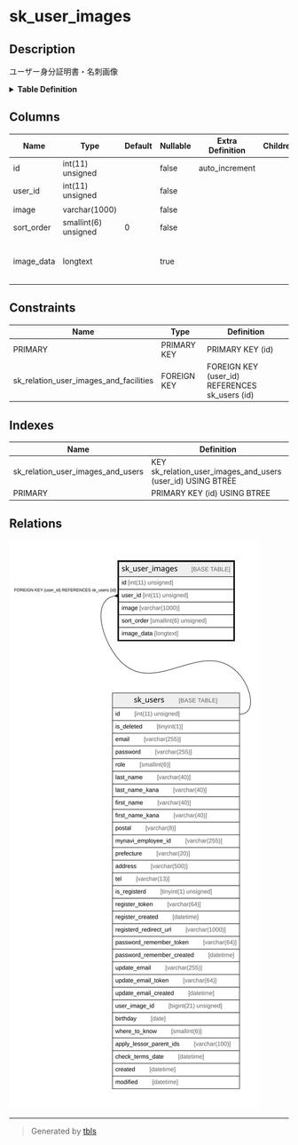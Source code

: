 # sk_user_images

## Description

ユーザー身分証明書・名刺画像

<details>
<summary><strong>Table Definition</strong></summary>

```sql
CREATE TABLE `sk_user_images` (
  `id` int(11) unsigned NOT NULL AUTO_INCREMENT COMMENT 'ID',
  `user_id` int(11) unsigned NOT NULL COMMENT 'ユーザーID',
  `image` varchar(1000) NOT NULL DEFAULT '' COMMENT '画像パス',
  `sort_order` smallint(6) unsigned NOT NULL DEFAULT '0' COMMENT 'ソート順',
  `image_data` longtext COMMENT '画像データ（Data URI Scheme）',
  PRIMARY KEY (`id`),
  KEY `sk_relation_user_images_and_users` (`user_id`),
  CONSTRAINT `sk_relation_user_images_and_facilities` FOREIGN KEY (`user_id`) REFERENCES `sk_users` (`id`) ON DELETE CASCADE ON UPDATE CASCADE
) ENGINE=InnoDB AUTO_INCREMENT=[Redacted by tbls] DEFAULT CHARSET=utf8 COMMENT='ユーザー身分証明書・名刺画像'
```

</details>

## Columns

| Name | Type | Default | Nullable | Extra Definition | Children | Parents | Comment |
| ---- | ---- | ------- | -------- | ---------------- | -------- | ------- | ------- |
| id | int(11) unsigned |  | false | auto_increment |  |  | ID |
| user_id | int(11) unsigned |  | false |  |  | [sk_users](sk_users.md) | ユーザーID |
| image | varchar(1000) |  | false |  |  |  | 画像パス |
| sort_order | smallint(6) unsigned | 0 | false |  |  |  | ソート順 |
| image_data | longtext |  | true |  |  |  | 画像データ（Data URI Scheme） |

## Constraints

| Name | Type | Definition |
| ---- | ---- | ---------- |
| PRIMARY | PRIMARY KEY | PRIMARY KEY (id) |
| sk_relation_user_images_and_facilities | FOREIGN KEY | FOREIGN KEY (user_id) REFERENCES sk_users (id) |

## Indexes

| Name | Definition |
| ---- | ---------- |
| sk_relation_user_images_and_users | KEY sk_relation_user_images_and_users (user_id) USING BTREE |
| PRIMARY | PRIMARY KEY (id) USING BTREE |

## Relations

![er](sk_user_images.svg)

---

> Generated by [tbls](https://github.com/k1LoW/tbls)
